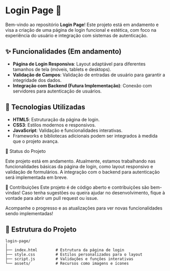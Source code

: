 # Login Page 🔐

Bem-vindo ao repositório **Login Page**! Este projeto está em andamento e visa a criação de uma página de login funcional e estética, com foco na experiência do usuário e integração com sistemas de autenticação.

## ✨ Funcionalidades (Em andamento)
- **Página de Login Responsiva**: Layout adaptável para diferentes tamanhos de tela (móveis, tablets e desktops).
- **Validação de Campos**: Validação de entradas de usuário para garantir a integridade dos dados.
- **Integração com Backend (Futura Implementação)**: Conexão com servidores para autenticação de usuários.

## 🚀 Tecnologias Utilizadas
- **HTML5**: Estruturação da página de login.
- **CSS3**: Estilos modernos e responsivos.
- **JavaScript**: Validação e funcionalidades interativas.
- Frameworks e bibliotecas adicionais podem ser integrados à medida que o projeto avança.

🚧 Status do Projeto 

Este projeto está em andamento. Atualmente, estamos trabalhando nas funcionalidades básicas da página de login, como layout responsivo e validação de formulários. A integração com o backend para autenticação será implementada em breve.

🌟 Contribuições
Este projeto é de código aberto e contribuições são bem-vindas! Caso tenha sugestões ou queira ajudar no desenvolvimento, fique à vontade para abrir um pull request ou issue.

Acompanhe o progresso e as atualizações para ver novas funcionalidades sendo implementadas!

## 📂 Estrutura do Projeto
```plaintext
login-page/
│
├── index.html        # Estrutura da página de login
├── style.css         # Estilos personalizados para o layout
├── script.js         # Validações e funções interativas
└── assets/           # Recursos como imagens e ícones

